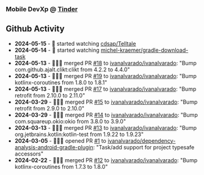 ### Mobile DevXp @ [Tinder](https://medium.com/tinder)

## Github Activity
- **2024-05-15** - 👀 started watching [cdsap/Telltale](https://github.com/cdsap/Telltale)
- **2024-05-14** - 👀 started watching [michel-kraemer/gradle-download-task](https://github.com/michel-kraemer/gradle-download-task)
- **2024-05-13** - 🧑🏻‍💻 merged PR [#18](https://github.com/ivanalvarado/ivanalvarado/pull/18) to [ivanalvarado/ivanalvarado](https://github.com/ivanalvarado/ivanalvarado): "Bump com.github.ajalt.clikt:clikt from 4.2.2 to 4.4.0"
- **2024-05-13** - 🧑🏻‍💻 merged PR [#19](https://github.com/ivanalvarado/ivanalvarado/pull/19) to [ivanalvarado/ivanalvarado](https://github.com/ivanalvarado/ivanalvarado): "Bump kotlinx-coroutines from 1.8.0 to 1.8.1"
- **2024-05-13** - 🧑🏻‍💻 merged PR [#17](https://github.com/ivanalvarado/ivanalvarado/pull/17) to [ivanalvarado/ivanalvarado](https://github.com/ivanalvarado/ivanalvarado): "Bump retrofit from 2.10.0 to 2.11.0"
- **2024-03-29** - 🧑🏻‍💻 merged PR [#15](https://github.com/ivanalvarado/ivanalvarado/pull/15) to [ivanalvarado/ivanalvarado](https://github.com/ivanalvarado/ivanalvarado): "Bump retrofit from 2.9.0 to 2.10.0"
- **2024-03-29** - 🧑🏻‍💻 merged PR [#14](https://github.com/ivanalvarado/ivanalvarado/pull/14) to [ivanalvarado/ivanalvarado](https://github.com/ivanalvarado/ivanalvarado): "Bump com.squareup.okio:okio from 3.8.0 to 3.9.0"
- **2024-03-13** - 🧑🏻‍💻 merged PR [#13](https://github.com/ivanalvarado/ivanalvarado/pull/13) to [ivanalvarado/ivanalvarado](https://github.com/ivanalvarado/ivanalvarado): "Bump org.jetbrains.kotlin:kotlin-test from 1.9.22 to 1.9.23"
- **2024-03-05** - 🧑🏻‍💻 opened PR [#1](https://github.com/ivanalvarado/dependency-analysis-android-gradle-plugin/pull/1) to [ivanalvarado/dependency-analysis-android-gradle-plugin](https://github.com/ivanalvarado/dependency-analysis-android-gradle-plugin): "Task/add support for project typesafe accessors"
- **2024-02-22** - 🧑🏻‍💻 merged PR [#12](https://github.com/ivanalvarado/ivanalvarado/pull/12) to [ivanalvarado/ivanalvarado](https://github.com/ivanalvarado/ivanalvarado): "Bump kotlinx-coroutines from 1.7.3 to 1.8.0"